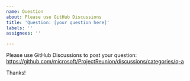 ```yaml
---
name: Question
about: Please use GitHub Discussions
title: 'Question: [your question here]'
labels: ''
assignees: ''

---
```


Please use GitHub Discussions to post your question: https://github.com/microsoft/ProjectReunion/discussions/categories/q-a

Thanks!
